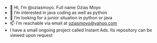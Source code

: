 - 👋 Hi, I’m @oziasmoyo. Full name Ozias Moyo
- 👀 I’m interested in java coding as well as python
- 🌱 I’m looking for a junior situation in python or java
- 📫 I'm reachable via email at oziasmoyo@yahoo.com
- I have a small ongoing project called Instant Ads. Its repository can be viewed upon request

<!---
oziasmoyo/oziasmoyo is a ✨ special ✨ repository because its `README.md` (this file) appears on your GitHub profile.
You can click the Preview link to take a look at your changes.
--->
